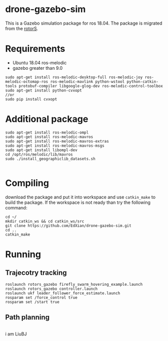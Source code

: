 # drone-gazebo-sim
This is a Gazebo simulation package for ros 18.04. The package is migrated from the [rotorS](https://github.com/ethz-asl/rotors_simulator).

# Requirements
* Ubuntu 18.04 ros-melodic
* gazebo greater than 9.0

```
sudo apt-get install ros-melodic-desktop-full ros-melodic-joy ros-melodic-octomap-ros ros-melodic-mavlink python-wstool python-catkin-tools protobuf-compiler libgoogle-glog-dev ros-melodic-control-toolbox
sudo apt-get install python-cvxopt
//or
sudo pip install cvxopt
```
# Additional package

```
sudo apt-get install ros-melodic-ompl
sudo apt-get install ros-melodic-mavros
sudo apt-get install ros-melodic-mavros-extras 
sudo apt-get install ros-melodic-mavros-msgs
sudo apt-get install libompl-dev
cd /opt/ros/melodic/lib/mavros
sudo ./install_geographiclib_datasets.sh


```

# Compiling
download the package and put it into workspace and use `catkin_make` to build the package.
If the workspace is not ready than try the following command:
```
cd ~/
mkdir catkin_ws && cd catkin_ws/src
git clone https://github.com/EdXian/drone-gazebo-sim.git
cd ..
catkin_make
```
# Running

## Trajecotry tracking
```
roslaunch rotors_gazebo firefly_swarm_hovering_example.launch 
roslaunch rotors_gazebo controller.launch 
roslaunch ukf leader_follower_force_estimate.launch
rosparam set /force_control true
rosparam set /start true

```
## Path planning
```

```


i am LiuBJ


